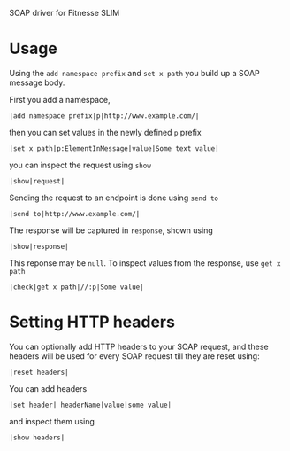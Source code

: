 SOAP driver for Fitnesse SLIM

Usage
=====
Using the `add namespace prefix` and `set x path` you build up a SOAP message body.

First you add a namespace,

    |add namespace prefix|p|http://www.example.com/|

then you can set values in the newly defined `p` prefix

    |set x path|p:ElementInMessage|value|Some text value|

you can inspect the request using `show`

    |show|request|

Sending the request to an endpoint is done using `send to`

    |send to|http://www.example.com/|

The response will be captured in `response`, shown using

    |show|response|

This reponse may be `null`. To inspect values from the response,
use `get x path`

    |check|get x path|//:p|Some value|

Setting HTTP headers
====================
You can optionally add HTTP headers to your SOAP request, and
these headers will be used for every SOAP request till they are
reset using:

    |reset headers|

You can add headers

    |set header| headerName|value|some value|

and inspect them using

    |show headers|


